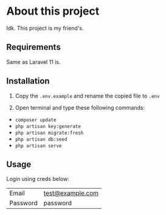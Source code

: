 # About this project

Idk. This project is my friend's.

## Requirements

Same as Laravel 11 is.

## Installation

1. Copy the `.env.example` and rename the copied file to `.env`

2. Open terminal and type these following commands:

- `composer update`
- `php artisan key:generate`
- `php artisan migrate:fresh`
- `php artisan db:seed`
- `php artisan serve`

## Usage

Login using creds below:

|          |                    |
| :------- | :----------------- |
| Email    | <test@example.com> |
| Password | password           |
